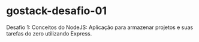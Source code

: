 # gostack-desafio-01
 Desafio 1: Conceitos do NodeJS: Aplicação para armazenar projetos e suas tarefas do zero utilizando Express.
